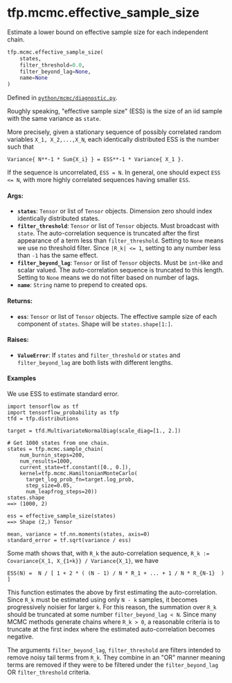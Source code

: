 <div itemscope itemtype="http://developers.google.com/ReferenceObject">
<meta itemprop="name" content="tfp.mcmc.effective_sample_size" />
<meta itemprop="path" content="Stable" />
</div>

# tfp.mcmc.effective_sample_size

Estimate a lower bound on effective sample size for each independent chain.

``` python
tfp.mcmc.effective_sample_size(
    states,
    filter_threshold=0.0,
    filter_beyond_lag=None,
    name=None
)
```



Defined in [`python/mcmc/diagnostic.py`](https://github.com/tensorflow/probability/tree/master/tensorflow_probability/python/mcmc/diagnostic.py).

<!-- Placeholder for "Used in" -->

Roughly speaking, "effective sample size" (ESS) is the size of an iid sample
with the same variance as `state`.

More precisely, given a stationary sequence of possibly correlated random
variables `X_1, X_2,...,X_N`, each identically distributed ESS is the number
such that

```Variance{ N**-1 * Sum{X_i} } = ESS**-1 * Variance{ X_1 }.```

If the sequence is uncorrelated, `ESS = N`.  In general, one should expect
`ESS <= N`, with more highly correlated sequences having smaller `ESS`.

#### Args:


* <b>`states`</b>:  `Tensor` or list of `Tensor` objects.  Dimension zero should index
  identically distributed states.
* <b>`filter_threshold`</b>:  `Tensor` or list of `Tensor` objects.
  Must broadcast with `state`.  The auto-correlation sequence is truncated
  after the first appearance of a term less than `filter_threshold`.
  Setting to `None` means we use no threshold filter.  Since `|R_k| <= 1`,
  setting to any number less than `-1` has the same effect.
* <b>`filter_beyond_lag`</b>:  `Tensor` or list of `Tensor` objects.  Must be
  `int`-like and scalar valued.  The auto-correlation sequence is truncated
  to this length.  Setting to `None` means we do not filter based on number
  of lags.
* <b>`name`</b>:  `String` name to prepend to created ops.


#### Returns:


* <b>`ess`</b>:  `Tensor` or list of `Tensor` objects.  The effective sample size of
  each component of `states`.  Shape will be `states.shape[1:]`.


#### Raises:


* <b>`ValueError`</b>:  If `states` and `filter_threshold` or `states` and
  `filter_beyond_lag` are both lists with different lengths.

#### Examples

We use ESS to estimate standard error.

```
import tensorflow as tf
import tensorflow_probability as tfp
tfd = tfp.distributions

target = tfd.MultivariateNormalDiag(scale_diag=[1., 2.])

# Get 1000 states from one chain.
states = tfp.mcmc.sample_chain(
    num_burnin_steps=200,
    num_results=1000,
    current_state=tf.constant([0., 0.]),
    kernel=tfp.mcmc.HamiltonianMonteCarlo(
      target_log_prob_fn=target.log_prob,
      step_size=0.05,
      num_leapfrog_steps=20))
states.shape
==> (1000, 2)

ess = effective_sample_size(states)
==> Shape (2,) Tensor

mean, variance = tf.nn.moments(states, axis=0)
standard_error = tf.sqrt(variance / ess)
```

Some math shows that, with `R_k` the auto-correlation sequence,
`R_k := Covariance{X_1, X_{1+k}} / Variance{X_1}`, we have

```ESS(N) =  N / [ 1 + 2 * ( (N - 1) / N * R_1 + ... + 1 / N * R_{N-1}  ) ]```

This function estimates the above by first estimating the auto-correlation.
Since `R_k` must be estimated using only `N - k` samples, it becomes
progressively noisier for larger `k`.  For this reason, the summation over
`R_k` should be truncated at some number `filter_beyond_lag < N`.  Since many
MCMC methods generate chains where `R_k > 0`, a reasonable criteria is to
truncate at the first index where the estimated auto-correlation becomes
negative.

The arguments `filter_beyond_lag`, `filter_threshold` are filters intended to
remove noisy tail terms from `R_k`.  They combine in an "OR" manner meaning
terms are removed if they were to be filtered under the `filter_beyond_lag` OR
`filter_threshold` criteria.